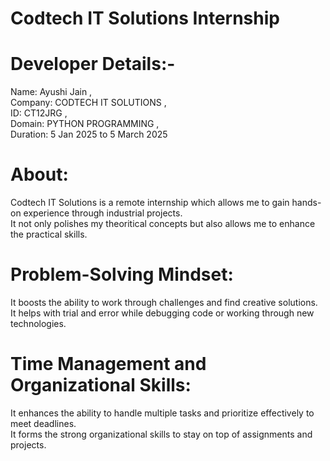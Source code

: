 # Codtech IT Solutions Internship

# Developer Details:- 
Name: Ayushi Jain ,
<br>
Company: CODTECH IT SOLUTIONS ,
<br>
ID: CT12JRG ,
<br>
Domain: PYTHON PROGRAMMING ,
<br>
Duration: 5 Jan 2025 to 5 March 2025

# About:
Codtech IT Solutions is a remote internship which allows me to gain hands-on experience through industrial projects.
<br>
It not only polishes my theoritical concepts but also allows me to enhance the practical skills.

# Problem-Solving Mindset:
It boosts the ability to work through challenges and find creative solutions.
<br>
It helps with trial and error while debugging code or working through new technologies.

# Time Management and Organizational Skills:
It enhances the ability to handle multiple tasks and prioritize effectively to meet deadlines.
<br>
It forms the strong organizational skills to stay on top of assignments and projects.
